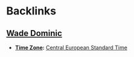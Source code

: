 
# Backlinks
## [Wade Dominic](<Wade Dominic.md>)
- **[Time Zone](<Time Zone.md>):** [Central European Standard Time](<Central European Standard Time.md>)

